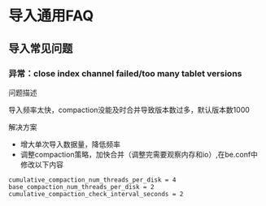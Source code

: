 # 导入通用FAQ

## 导入常见问题

### 异常：close index channel failed/too many tablet versions

问题描述

导入频率太快，compaction没能及时合并导致版本数过多，默认版本数1000

解决方案

* 增大单次导入数据量，降低频率
* 调整compaction策略，加快合并（调整完需要观察内存和io）,在be.conf中修改以下内容

```plain text
cumulative_compaction_num_threads_per_disk = 4
base_compaction_num_threads_per_disk = 2
cumulative_compaction_check_interval_seconds = 2
```
